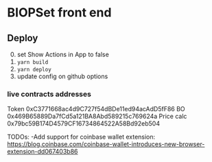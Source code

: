# BIOPSet front end

## Deploy
0. set Show Actions in App to false
1. ```yarn build```
3. ```yarn deploy```
4. update config on github options

### live contracts addresses
Token 0xC3771668ac4d9C727f54dBDe11ed94acAdD5fF86
BO 0x469B65889Da7fCd5a121BA8Abd589215c769624a
Price calc 0x79bc59B174D4579CF16734864522A58Bd92eb504

TODOs:
-Add support for coinbase wallet extension: https://blog.coinbase.com/coinbase-wallet-introduces-new-browser-extension-dd067403b86
